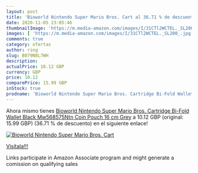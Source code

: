 ```yaml
---
layout: post
title: 'Bioworld Nintendo Super Mario Bros. Cart al 36.71 % de descuento'
date: 2020-11-05 23:05:46
thumbnailImage: 'https://m.media-amazon.com/images/I/31CTl2WCTEL._SL200_.jpg'
images: [ 'https://m.media-amazon.com/images/I/31CTl2WCTEL._SL200_.jpg' ]
comments: true
category: ofertas
author: ring
slug: B079N8L7WH
description:
actualPrice: 10.12 GBP
currency: GBP
price: 10.12
comparePrice: 15.99 GBP
inStock: true
prodname: 'Bioworld Nintendo Super Mario Bros. Cartridge Bi-Fold Wallet  Black  Mw568575Ntn  Coin Pouch  16 cm  Grey'
---
```


Ahora mismo tienes [Bioworld Nintendo Super Mario Bros. Cartridge Bi-Fold Wallet  Black  Mw568575Ntn  Coin Pouch  16 cm  Grey](https://www.amazon.co.uk/dp/B079N8L7WH/?tag=tolees0a-21) a 10.12 GBP (original: 15.99 GBP) (36.71 %  de descuento) en el siguiente enlace!

[![Bioworld Nintendo Super Mario Bros. Cart](https://m.media-amazon.com/images/I/31CTl2WCTEL._SL200_.jpg)](https://www.amazon.co.uk/dp/B079N8L7WH/?tag=tolees0a-21)

[Visítala!!!](https://www.amazon.co.uk/dp/B079N8L7WH/?tag=tolees0a-21)

Links participate in Amazon Associate program and might generate a comission on qualifying sales

